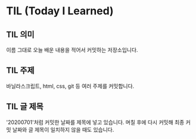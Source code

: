 # TIL (Today I Learned)

## TIL 의미
 이름 그대로 오늘 배운 내용을 적어서 커밋하는 저장소입니다.

## TIL 주제
 바닐라스크립트, html, css, git 등 여러 주제를 커밋합니다.

## TIL 글 제목
'20200701'처럼 커밋한 날짜를 제목에 넣고 있습니다. 며칠 후에 다시 커밋해 최종 커밋 날짜와 글 제목이 일치하지 않을 때도 있습니다.
